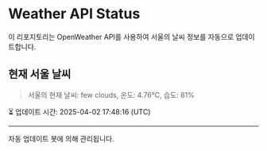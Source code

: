 
# Weather API Status

이 리포지토리는 OpenWeather API를 사용하여 서울의 날씨 정보를 자동으로 업데이트합니다.

## 현재 서울 날씨
> 서울의 현재 날씨: few clouds, 온도: 4.76°C, 습도: 81%

⏳ 업데이트 시간: 2025-04-02 17:48:16 (UTC)

---
자동 업데이트 봇에 의해 관리됩니다.
